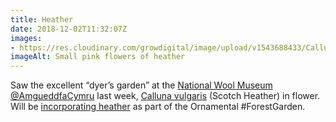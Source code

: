 ```yaml
---
title: Heather
date: 2018-12-02T11:32:07Z
images: 
- https://res.cloudinary.com/growdigital/image/upload/v1543688433/Calluna-vulgaris-flower-wool-museum-6614B80E.jpg
imageAlt: Small pink flowers of heather
---
```


Saw the excellent “dyer’s garden” at the [National Wool Museum](https://museum.wales/wool/) [@AmgueddfaCymru](https://twitter.com/AmgueddfaCymru) last week, [Calluna vulgaris](https://pfaf.org/user/plant.aspx?latinname=Calluna+vulgaris) (Scotch Heather) in flower. Will be [incorporating heather](https://www.forestgarden.wales/blog/top-10-bee-friendly-plants/) as part of the Ornamental #ForestGarden.
